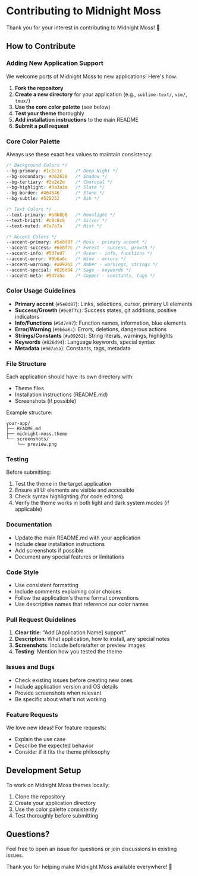 # Contributing to Midnight Moss

Thank you for your interest in contributing to Midnight Moss! 🌿

## How to Contribute

### Adding New Application Support

We welcome ports of Midnight Moss to new applications! Here's how:

1. **Fork the repository**
2. **Create a new directory** for your application (e.g., `sublime-text/`, `vim/`, `tmux/`)
3. **Use the core color palette** (see below)
4. **Test your theme** thoroughly
5. **Add installation instructions** to the main README
6. **Submit a pull request**

### Core Color Palette

Always use these exact hex values to maintain consistency:

```css
/* Background Colors */
--bg-primary: #1c1c1c     /* Deep Night */
--bg-secondary: #262626   /* Shadow */
--bg-tertiary: #2e2e2e    /* Charcoal */
--bg-highlight: #3a3a3a   /* Slate */
--bg-border: #464646      /* Stone */
--bg-subtle: #525252      /* Ash */

/* Text Colors */
--text-primary: #b8b8b8   /* Moonlight */
--text-bright: #c8c8c8    /* Silver */
--text-muted: #7a7a7a     /* Mist */

/* Accent Colors */
--accent-primary: #5e8d87 /* Moss - primary accent */
--accent-success: #6e8f7c /* Forest - success, growth */
--accent-info: #5d7e97    /* Ocean - info, functions */
--accent-error: #9b6a6c   /* Wine - errors */
--accent-warning: #a09262 /* Amber - warnings, strings */
--accent-special: #826d94 /* Sage - keywords */
--accent-meta: #9d7a5a    /* Copper - constants, tags */
```

### Color Usage Guidelines

- **Primary accent** (`#5e8d87`): Links, selections, cursor, primary UI elements
- **Success/Growth** (`#6e8f7c`): Success states, git additions, positive indicators
- **Info/Functions** (`#5d7e97`): Function names, information, blue elements
- **Error/Warning** (`#9b6a6c`): Errors, deletions, dangerous actions
- **Strings/Constants** (`#a09262`): String literals, warnings, highlights
- **Keywords** (`#826d94`): Language keywords, special syntax
- **Metadata** (`#9d7a5a`): Constants, tags, metadata

### File Structure

Each application should have its own directory with:
- Theme files
- Installation instructions (README.md)
- Screenshots (if possible)

Example structure:
```
your-app/
├── README.md
├── midnight-moss.theme
└── screenshots/
    └── preview.png
```

### Testing

Before submitting:
1. Test the theme in the target application
2. Ensure all UI elements are visible and accessible
3. Check syntax highlighting (for code editors)
4. Verify the theme works in both light and dark system modes (if applicable)

### Documentation

- Update the main README.md with your application
- Include clear installation instructions
- Add screenshots if possible
- Document any special features or limitations

### Code Style

- Use consistent formatting
- Include comments explaining color choices
- Follow the application's theme format conventions
- Use descriptive names that reference our color names

### Pull Request Guidelines

1. **Clear title**: "Add [Application Name] support"
2. **Description**: What application, how to install, any special notes
3. **Screenshots**: Include before/after or preview images
4. **Testing**: Mention how you tested the theme

### Issues and Bugs

- Check existing issues before creating new ones
- Include application version and OS details
- Provide screenshots when relevant
- Be specific about what's not working

### Feature Requests

We love new ideas! For feature requests:
- Explain the use case
- Describe the expected behavior
- Consider if it fits the theme philosophy

## Development Setup

To work on Midnight Moss themes locally:

1. Clone the repository
2. Create your application directory
3. Use the color palette consistently
4. Test thoroughly before submitting

## Questions?

Feel free to open an issue for questions or join discussions in existing issues.

Thank you for helping make Midnight Moss available everywhere! 🚀